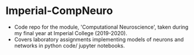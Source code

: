 # Imperial-CompNeuro
 * Code repo for the module, 'Computational Neuroscience', taken during my final year at Imperial College (2019-2020).
 * Covers laboratory assignments implementing models of neurons and networks in python code/ jupyter notebooks.
